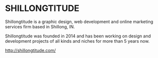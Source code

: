 # SHILLONGTITUDE

Shillongtitude is a graphic design, web development and online marketing services firm based in Shillong, IN.

Shillongtitude was founded in 2014 and has been working on design and development projects of all kinds and niches for more than 5 years now.

http://shillongtitude.com/
